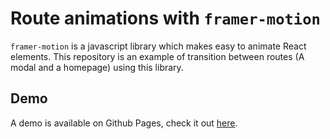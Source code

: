 # Route animations with `framer-motion`
`framer-motion` is a javascript library which makes easy to animate React elements. This repository is an example of transition between routes (A modal and a homepage) using this library.

## Demo
A demo is available on Github Pages, check it out [here](https://hnrq.github.io/framer-motion-tryout/).
